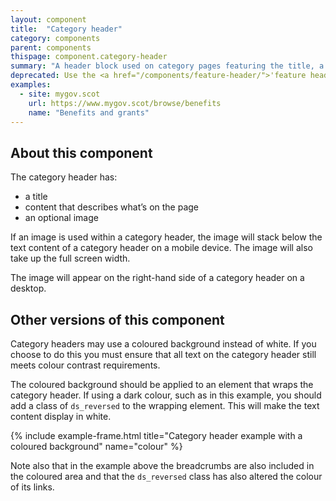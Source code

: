 ```yaml
---
layout: component
title:  "Category header"
category: components
parent: components
thispage: component.category-header
summary: "A header block used on category pages featuring the title, a summary and an illustration."
deprecated: Use the <a href="/components/feature-header/">'feature header' component</a> instead.
examples:
  - site: mygov.scot
    url: https://www.mygov.scot/browse/benefits
    name: "Benefits and grants"
---
```


## About this component

The category header has:

* a title
* content that describes what’s on the page
* an optional image

If an image is used within a category header, the image will stack below the text content of a category header on a mobile device. The image will also take up the full screen width.

The image will appear on the right-hand side of a category header on a desktop.

## Other versions of this component

Category headers may use a coloured background instead of white. If you choose to do this you must ensure that all text on the category header still meets colour contrast requirements.

The coloured background should be applied to an element that wraps the category header. If using a dark colour, such as in this example, you should add a class of <code>ds_reversed</code> to the wrapping element. This will make the text content display in white.

{% include example-frame.html title="Category header example with a coloured background" name="colour" %}

Note also that in the example above the breadcrumbs are also included in the coloured area and that the <code>ds_reversed</code> class has also altered the colour of its links.
